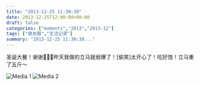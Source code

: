 ```yaml
---
title: "2013-12-25 11:30:38"
date: 2013-12-25T12:00:00+08:00
draft: false
categories: ["moments","2013","2013-12"]
tags: ["朋友圈","生活记录"]
summary: "2013-12-25 11:30:38..."
---
```


圣诞大餐！谢谢！昨天我做的立马就弱爆了！[偷笑]太开心了！吃好饱！立马重了五斤～

![Media 1](/Moments/photos/2013-12-25/201312251130380.jpg)
![Media 2](/Moments/photos/2013-12-25/201312251130381.jpg)
